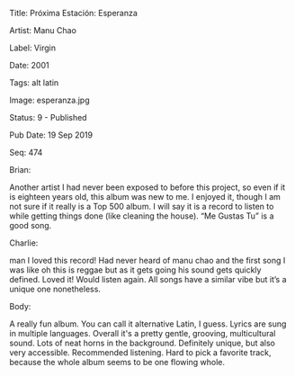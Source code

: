 Title:  Próxima Estación: Esperanza

Artist: Manu Chao

Label:  Virgin

Date:   2001

Tags:   alt latin

Image:  esperanza.jpg

Status: 9 - Published

Pub Date: 19 Sep 2019

Seq:    474

Brian: 

Another artist I had never been exposed to before this project, so even if it is eighteen years old, this album was new to me. I enjoyed it, though I am not sure if it really is a Top 500 album. I will say it is a record to listen to while getting things done (like cleaning the house). “Me Gustas Tu” is a good song. 


Charlie: 

man I loved this record! Had never heard of manu chao and the first song I was like oh this is reggae but as it gets going his sound gets quickly defined. Loved it! Would listen again. All songs have a similar vibe but it’s a unique one nonetheless. 


Body: 

A really fun album. You can call it alternative Latin, I guess. Lyrics are sung in multiple languages. Overall it's a pretty gentle, grooving, multicultural sound. Lots of neat horns in the background. Definitely unique, but also very accessible. Recommended listening. Hard to pick a favorite track, because the whole album seems to be one flowing whole. 

